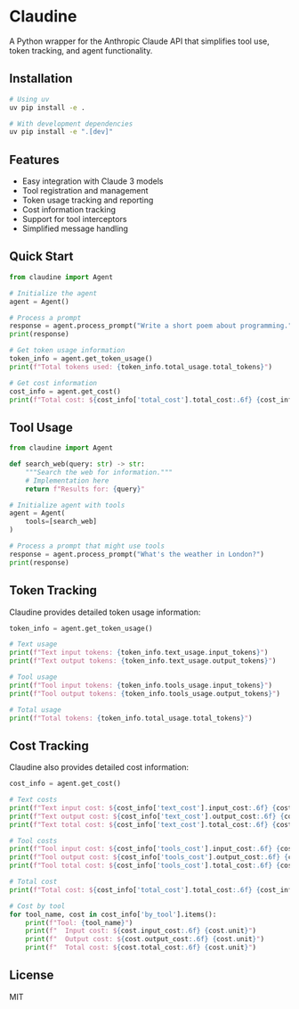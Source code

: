 # Claudine

A Python wrapper for the Anthropic Claude API that simplifies tool use, token tracking, and agent functionality.

## Installation

```bash
# Using uv
uv pip install -e .

# With development dependencies
uv pip install -e ".[dev]"
```

## Features

- Easy integration with Claude 3 models
- Tool registration and management
- Token usage tracking and reporting
- Cost information tracking
- Support for tool interceptors
- Simplified message handling

## Quick Start

```python
from claudine import Agent

# Initialize the agent
agent = Agent()

# Process a prompt
response = agent.process_prompt("Write a short poem about programming.")
print(response)

# Get token usage information
token_info = agent.get_token_usage()
print(f"Total tokens used: {token_info.total_usage.total_tokens}")

# Get cost information
cost_info = agent.get_cost()
print(f"Total cost: ${cost_info['total_cost'].total_cost:.6f} {cost_info['total_cost'].unit}")
```

## Tool Usage

```python
from claudine import Agent

def search_web(query: str) -> str:
    """Search the web for information."""
    # Implementation here
    return f"Results for: {query}"

# Initialize agent with tools
agent = Agent(
    tools=[search_web]
)

# Process a prompt that might use tools
response = agent.process_prompt("What's the weather in London?")
print(response)
```

## Token Tracking

Claudine provides detailed token usage information:

```python
token_info = agent.get_token_usage()

# Text usage
print(f"Text input tokens: {token_info.text_usage.input_tokens}")
print(f"Text output tokens: {token_info.text_usage.output_tokens}")

# Tool usage
print(f"Tool input tokens: {token_info.tools_usage.input_tokens}")
print(f"Tool output tokens: {token_info.tools_usage.output_tokens}")

# Total usage
print(f"Total tokens: {token_info.total_usage.total_tokens}")
```

## Cost Tracking

Claudine also provides detailed cost information:

```python
cost_info = agent.get_cost()

# Text costs
print(f"Text input cost: ${cost_info['text_cost'].input_cost:.6f} {cost_info['text_cost'].unit}")
print(f"Text output cost: ${cost_info['text_cost'].output_cost:.6f} {cost_info['text_cost'].unit}")
print(f"Text total cost: ${cost_info['text_cost'].total_cost:.6f} {cost_info['text_cost'].unit}")

# Tool costs
print(f"Tool input cost: ${cost_info['tools_cost'].input_cost:.6f} {cost_info['tools_cost'].unit}")
print(f"Tool output cost: ${cost_info['tools_cost'].output_cost:.6f} {cost_info['tools_cost'].unit}")
print(f"Tool total cost: ${cost_info['tools_cost'].total_cost:.6f} {cost_info['tools_cost'].unit}")

# Total cost
print(f"Total cost: ${cost_info['total_cost'].total_cost:.6f} {cost_info['total_cost'].unit}")

# Cost by tool
for tool_name, cost in cost_info['by_tool'].items():
    print(f"Tool: {tool_name}")
    print(f"  Input cost: ${cost.input_cost:.6f} {cost.unit}")
    print(f"  Output cost: ${cost.output_cost:.6f} {cost.unit}")
    print(f"  Total cost: ${cost.total_cost:.6f} {cost.unit}")
```

## License

MIT
